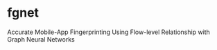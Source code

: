 # fgnet
Accurate Mobile-App Fingerprinting Using Flow-level Relationship with Graph Neural Networks
